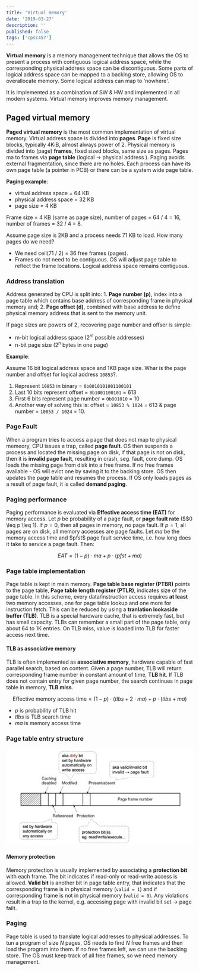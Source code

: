 ```yaml
---
title: 'Virtual memory'
date: '2019-03-27'
description: ''
published: false
tags: ['cpsc457']
---
```


**Virtual memory** is a memory management technique that allows the OS to present a process with contiguous logical address space, while the corresponding physical address space can be discontiguous. Some parts of logical address space can be mapped to a backing store, allowing OS to overallocate memory. Some logical address can map to 'nowhere'.

It is implemented as a combination of SW & HW and implemented in all modern systems. Virtual memory improves memory management.

## Paged virtual memory

**Paged virtual memory** is the most common implementation of virtual memory. Virtual address space is divided into **pages**. **Page** is fixed size blocks, typically 4KiB, almost always power of 2. Physical memory is divided into (page) **frames**, fixed sized blocks, same size as pages. Pages ma to frames via **page table** (logical $\to$ physical address ). Paging avoids external fragmentation, since there are no holes. Each process can have its own page table (a pointer in PCB) or there can be a system wide page table.

**Paging example**:

- virtual address space = 64 KB
- physical address space = 32 KB
- page size = 4 KB

Frame size = 4 KB (same as page size), number of pages = 64 / 4 = 16, number of frames = 32 / 4 = 8.

Assume page size is 2KB and a process needs 71 KB to load. How many pages do we need?

- We need ceil(71 / 2) = 36 free frames (pages).
- Frames do not need to be contiguous. OS will adjust page table to reflect the frame locations. Logical address space remains contiguous.

### Address translation

Address generated by CPU is split into: 1. **Page number (p)**, index into a page table which contains base address of corresponding frame in physical memory and; 2. **Page offset (d)**, combined with base address to define physical memory address that is sent to the memory unit.

If page sizes are powers of 2, recovering page number and offser is simple:

- m-bit logical address space ($2^m$ possible addresses)
- n-bit page size ($2^n$ bytes in one page)

**Example**:

Assume 16 bit logical address space and 1KB page size. Whar is the page number and offset for logical address `10853`?.

1. Represent `10853` in binary = `0b0010101001100101`
2. Last 10 bits represent offset = `0b1001100101` = 613
3. First 6 bits represent page number = `0b001010` = 10
4. Another way of solving this is: offset = `10853 % 1024` = 613 & page number = `10853 / 1024` = 10.

### Page Fault

When a program tries to access a page that does not map to physical memeory, CPU issues a trap, called **page fault**. OS then suspends a process and located the missing page on disk, if that page is not on disk, then it is **invalid page fault**, resulting in crash, seg. fault, core dump. OS loads the missing page from disk into a free frame. If no free frames available - OS will evict one by saving it to the backing store. OS then updates the page table and resumes the process. If OS only loads pages as a result of page fault, it is called **demand paging**.

### Paging performance

Paging performance is evaluated via **Effective access time (EAT)** for memory access. Let $p$ be probability of a page fault, or **page fault rate** (\$$0 \leq p \leq 1). If $p = 0$, then all pages in memory, no page fault. If $p = 1$, all pages are on disk, all memory accesses are page faults. Let $ma$ be the memory access time and $pfst\$ page fault service time, i.e. how long does it take to service a page fault. Then:

$$
EAT = (1 - p) \cdot ma + p \cdot (pfst + ma)
$$

### Page table implementation

Page table is kept in main memory. **Page table base register (PTBR)** points to the page table, **Page table length register (PTLR)**, indicates size of the page table. In this scheme, every data/instruction access requires **at least** two memory accesses, one for page table lookup and one more for instruction fetch. This can be reduced by using a **tranlation lookaside buffer (TLB)**. TLB is a special hardware cache, that is extremely fast, but has small capacity. TLBs can remember a small part of the page table, only about 64 to 1K entries. On TLB miss, value is loaded into TLB for faster access next time.

#### TLB as associative memory

TLB is often implemented as **associative memory**, hardware capable of fast parallel search, based on content. Given a page number, TLB will return corresponding frame number in constant amount of time, **TLB hit**. If TLB does not contain entry for given page number, the search continues in page table in memory, **TLB miss**.

$$
\text{Effective memory access time} = (1 - p) \cdot (tlbs + 2 \cdot ma) + p \cdot (tlbs + ma)
$$

- $p$ is probability of TLB hit
- $tlbs$ is TLB search time
- $ma$ is memory access time

### Page table entry structure

![Page entry](lec15-page-entry.png)

#### Memory protection

Memory protection is usually implemented by associating a **protection bit** with each frame. The bit indicates if read-only or read-write access is allowed. **Valid bit** is another bit in page table entry, that indicates that the corresponding frame is in physical memory (`valid = 1`) and if corresponding frame is not in physical memory (`valid = 0`). Any violations result in a trap to the kernel, e.g. accessing page with invalid bit set $\to$ page failt.

### Paging

Page table is used to translate logical addresses to physical addresses. To tun a program of size $N$ pages, OS needs to find $N$ free frames and then load the program into them. If no free frames left, we can use the backing store. The OS must keep track of all free frames, so we need memory management.
